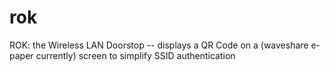 # rok
ROK: the Wireless LAN Doorstop -- displays a QR Code on a (waveshare e-paper currently) screen to simplify SSID authentication
